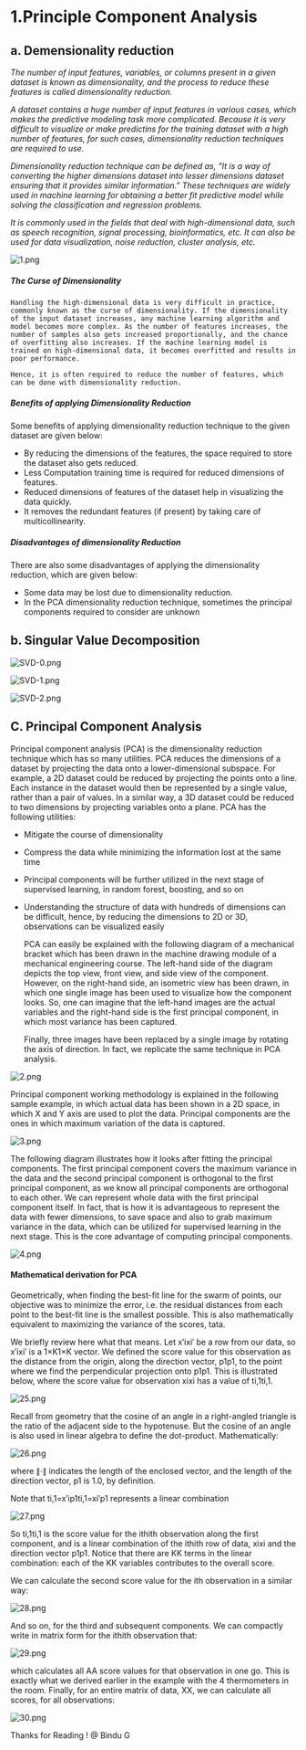 # 1.Principle Component Analysis

## a. Demensionality reduction

*The number of input features, variables, or columns present in a given dataset is known as dimensionality, and the process to reduce these features is called dimensionality reduction.* 

*A dataset contains a huge number of input features in various cases, which makes the predictive modeling task more complicated. Because it is very difficult to visualize or make predictins for the training dataset with a high number of features, for such cases, dimensionality reduction techniques are required to use.*

*Dimensionality reduction technique can be defined as, "It is a way of converting the higher dimensions dataset into lesser dimensions dataset ensuring that it provides similar information." These techniques are widely used in machine learning for obtaining a better fit predictive model while solving the classification and regression problems.*

*It is commonly used in the fields that deal with high-dimensional data, such as speech recognition, signal processing, bioinformatics, etc. It can also be used for data visualization, noise reduction, cluster analysis, etc.*


![1.png](images/1.png)

#####   The Curse of Dimensionality


    Handling the high-dimensional data is very difficult in practice, commonly known as the curse of dimensionality. If the dimensionality of the input dataset increases, any machine learning algorithm and model becomes more complex. As the number of features increases, the number of samples also gets increased proportionally, and the chance of overfitting also increases. If the machine learning model is trained on high-dimensional data, it becomes overfitted and results in poor performance.
    
    Hence, it is often required to reduce the number of features, which can be done with dimensionality reduction.


##### Benefits of applying Dimensionality Reduction

Some benefits of applying dimensionality reduction technique to the given dataset are given below:

*	By reducing the dimensions of the features, the space required to store the dataset also gets reduced.
*	Less Computation training time is required for reduced dimensions of features.
*	Reduced dimensions of features of the dataset help in visualizing the data quickly.
*	It removes the redundant features (if present) by taking care of multicollinearity.


 ##### Disadvantages of dimensionality Reduction

There are also some disadvantages of applying the dimensionality reduction, which are given below:

*	Some data may be lost due to dimensionality reduction.
*	In the PCA dimensionality reduction technique, sometimes the principal components required to consider are unknown


## b. Singular Value Decomposition

![SVD-0.png](images/SVD-0.png)

![SVD-1.png](images/SVD-1.png)

![SVD-2.png](images/SVD-2.png)




## C. Principal Component Analysis


    
   Principal component analysis (PCA) is the dimensionality reduction technique which has so many utilities. PCA reduces the dimensions of a dataset by projecting the data onto a lower-dimensional subspace. For example, a 2D dataset could be reduced by projecting the points onto a line. Each instance in the dataset would then be represented by a single value, rather than a pair of values. In a similar way, a 3D dataset could be reduced to two dimensions by projecting variables onto a plane. PCA has the following utilities:
    
*	Mitigate the course of dimensionality
*	Compress the data while minimizing the information lost at the same time
*	Principal components will be further utilized in the next stage of supervised learning, in random forest, boosting, and so on
*	Understanding the structure of data with hundreds of dimensions can be difficult, hence, by reducing the dimensions to 2D or 3D, observations can be visualized easily

    PCA can easily be explained with the following diagram of a mechanical bracket which has been drawn in the machine drawing module of a mechanical engineering course. The left-hand side of the diagram depicts the top view, front view, and side view of the component. However, on the right-hand side, an isometric view has been drawn, in which one single image has been used to visualize how the component looks. So, one can imagine that the left-hand images are the actual variables and the right-hand side is the first principal component, in which most variance has been captured.
    
    Finally, three images have been replaced by a single image by rotating the axis of direction. In fact, we replicate the same technique in PCA analysis.


![2.png](images/2.png)

Principal component working methodology is explained in the following sample example, in which actual data has been shown in a 2D space, in which X and Y axis are used to plot the data. Principal components are the ones in which maximum variation of the data is captured.

![3.png](images/3.png)

The following diagram illustrates how it looks after fitting the principal components. The first principal component covers the maximum variance in the data and the second principal component is orthogonal to the first principal component, as we know all principal components are orthogonal to each other. We can represent whole data with the first principal component itself. In fact, that is how it is advantageous to represent the data with fewer dimensions, to save space and also to grab maximum variance in the data, which can be utilized for supervised learning in the next stage. This is the core advantage of computing principal components.

![4.png](images/4.png)

#### Mathematical derivation for PCA

Geometrically, when finding the best-fit line for the swarm of points, our objective was to minimize the error, i.e. the residual distances from each point to the best-fit line is the smallest possible. This is also mathematically equivalent to maximizing the variance of the scores, tata.

We briefly review here what that means. Let x′ixi′ be a row from our data, so x′ixi′ is a 1×K1×K vector. We defined the score value for this observation as the distance from the origin, along the direction vector, p1p1, to the point where we find the perpendicular projection onto p1p1. This is illustrated below, where the score value for observation xixi has a value of ti,1ti,1.


![25.png](images/25.png)

Recall from geometry that the cosine of an angle in a right-angled triangle is the ratio of the adjacent side to the hypotenuse. But the cosine of an angle is also used in linear algebra to define the dot-product. Mathematically:

![26.png](images/26.png)

where ∥⋅∥ indicates the length of the enclosed vector, and the length of the direction vector, p1 is 1.0, by definition.

Note that ti,1=x′ip1ti,1=xi′p1 represents a linear combination


![27.png](images/27.png)

So ti,1ti,1 is the score value for the ithith observation along the first component, and is a linear combination of the ithith row of data, xixi and the direction vector p1p1. Notice that there are KK terms in the linear combination: each of the KK variables contributes to the overall score.

We can calculate the second score value for the ith observation in a similar way:


![28.png](images/28.png)

And so on, for the third and subsequent components. We can compactly write in matrix form for the ithith observation that:



![29.png](images/29.png)

which calculates all AA score values for that observation in one go. This is exactly what we derived earlier in the example with the 4 thermometers in the room.
Finally, for an entire matrix of data, XX, we can calculate all scores, for all observations:


![30.png](images/30.png)

Thanks for Reading ! @ Bindu G
